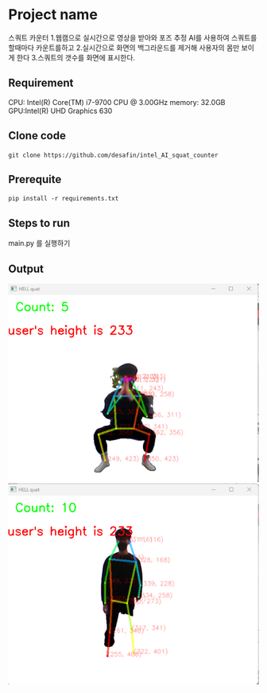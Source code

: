 # Project name


스쿼트 카운터
1.웹캠으로 실시간으로 영상을 받아와 포즈 추정 AI를 사용하여 스쿼트를 할때마다 카운트를하고
2.실시간으로 화면의 백그라운드를 제거해 사용자의 몸만 보이게 한다
3.스쿼트의 갯수를 화면에 표시한다.


## Requirement

CPU:	Intel(R) Core(TM) i7-9700 CPU @ 3.00GHz
memory:	32.0GB
GPU:Intel(R) UHD Graphics 630



## Clone code



```shell
git clone https://github.com/desafin/intel_AI_squat_counter
```

## Prerequite


```shell
pip install -r requirements.txt
```



## Steps to run

main.py 를 실행하기


## Output

![./images/result.png](./images/result.png)
![./images/result1.png](./images/result1.png)

